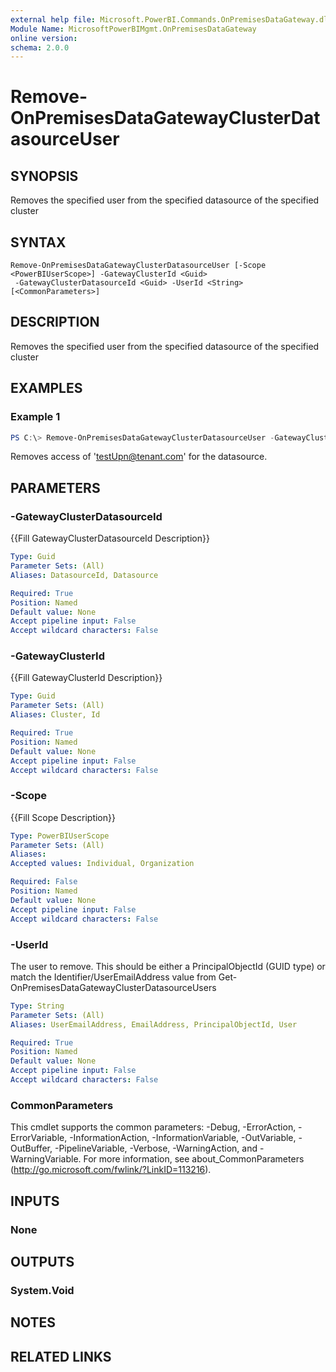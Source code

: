 ```yaml
---
external help file: Microsoft.PowerBI.Commands.OnPremisesDataGateway.dll-Help.xml
Module Name: MicrosoftPowerBIMgmt.OnPremisesDataGateway
online version:
schema: 2.0.0
---
```


# Remove-OnPremisesDataGatewayClusterDatasourceUser

## SYNOPSIS
Removes the specified user from the specified datasource of the specified cluster

## SYNTAX

```
Remove-OnPremisesDataGatewayClusterDatasourceUser [-Scope <PowerBIUserScope>] -GatewayClusterId <Guid>
 -GatewayClusterDatasourceId <Guid> -UserId <String> [<CommonParameters>]
```

## DESCRIPTION
Removes the specified user from the specified datasource of the specified cluster

## EXAMPLES

### Example 1
```powershell
PS C:\> Remove-OnPremisesDataGatewayClusterDatasourceUser -GatewayClusterId DC8F2C49-5731-4B27-966B-3DB5094C2E77 -GatewayClusterDatasourceId 64C574B7-86C6-4560-B710-40AC18990804 -UserId testEmail@tenant.com
```

Removes access of 'testUpn@tenant.com' for the datasource.

## PARAMETERS

### -GatewayClusterDatasourceId
{{Fill GatewayClusterDatasourceId Description}}

```yaml
Type: Guid
Parameter Sets: (All)
Aliases: DatasourceId, Datasource

Required: True
Position: Named
Default value: None
Accept pipeline input: False
Accept wildcard characters: False
```

### -GatewayClusterId
{{Fill GatewayClusterId Description}}

```yaml
Type: Guid
Parameter Sets: (All)
Aliases: Cluster, Id

Required: True
Position: Named
Default value: None
Accept pipeline input: False
Accept wildcard characters: False
```

### -Scope
{{Fill Scope Description}}

```yaml
Type: PowerBIUserScope
Parameter Sets: (All)
Aliases:
Accepted values: Individual, Organization

Required: False
Position: Named
Default value: None
Accept pipeline input: False
Accept wildcard characters: False
```

### -UserId
The user to remove. This should be either a PrincipalObjectId (GUID type) or match the Identifier/UserEmailAddress value from Get-OnPremisesDataGatewayClusterDatasourceUsers

```yaml
Type: String
Parameter Sets: (All)
Aliases: UserEmailAddress, EmailAddress, PrincipalObjectId, User

Required: True
Position: Named
Default value: None
Accept pipeline input: False
Accept wildcard characters: False
```

### CommonParameters
This cmdlet supports the common parameters: -Debug, -ErrorAction, -ErrorVariable, -InformationAction, -InformationVariable, -OutVariable, -OutBuffer, -PipelineVariable, -Verbose, -WarningAction, and -WarningVariable. For more information, see about_CommonParameters (http://go.microsoft.com/fwlink/?LinkID=113216).

## INPUTS

### None

## OUTPUTS

### System.Void

## NOTES

## RELATED LINKS
